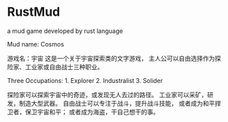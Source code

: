 # RustMud
a mud game developed by rust language

Mud name: Cosmos 

游戏名：宇宙
这是一个关于宇宙探索类的文字游戏，
主人公可以自由选择作为探险家、工业家或自由战士三种职业。

Three Occupations:
    1. Explorer
    2. Industralist
    3. Solider

探险家可以探索宇宙中的奇迹，或发现无人去过的路径。
工业家可以采矿，研发，制造大型武器。
自由战士可以专注于战斗，提升战斗技能，
或者成为和平捍卫者，保卫宇宙和平；
或者成为海盗，干自己想干的事。



